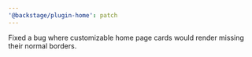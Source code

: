 ```yaml
---
'@backstage/plugin-home': patch
---
```


Fixed a bug where customizable home page cards would render missing their normal borders.
